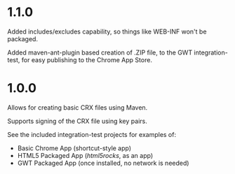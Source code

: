 # 1.1.0 #

Added includes/excludes capability, so things like WEB-INF won't be packaged.

Added maven-ant-plugin based creation of .ZIP file, to the GWT integration-test, for easy publishing to the Chrome App Store.


# 1.0.0 #

Allows for creating basic CRX files using Maven.

Supports signing of the CRX file using key pairs.

See the included integration-test projects for examples of:
  * Basic Chrome App (shortcut-style app)
  * HTML5 Packaged App (_html5rocks_, as an app)
  * GWT Packaged App (once installed, no network is needed)